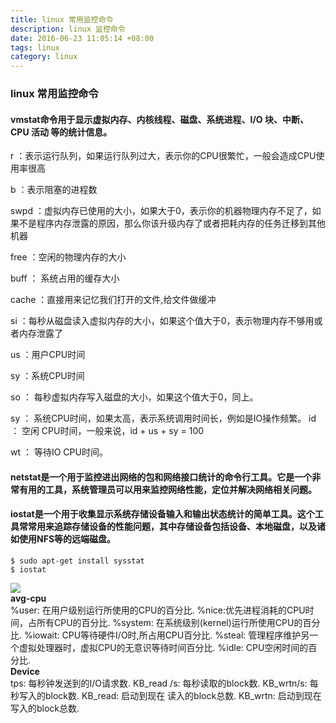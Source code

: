 ```yaml
---
title: linux 常用监控命令
description: linux 监控命令
date: 2016-06-23 11:05:14 +08:00
tags: linux
category: linux
---
```


### linux 常用监控命令

#### vmstat命令用于显示虚拟内存、内核线程、磁盘、系统进程、I/O 块、中断、CPU 活动 等的统计信息。
r  ：表示运行队列，如果运行队列过大，表示你的CPU很繁忙，一般会造成CPU使用率很高

b  ：表示阻塞的进程数

swpd ：虚拟内存已使用的大小，如果大于0，表示你的机器物理内存不足了，如果不是程序内存泄露的原因，那么你该升级内存了或者把耗内存的任务迁移到其他机器

free  ：空闲的物理内存的大小

buff  ： 系统占用的缓存大小

cache ：直接用来记忆我们打开的文件,给文件做缓冲

si  ：每秒从磁盘读入虚拟内存的大小，如果这个值大于0，表示物理内存不够用或者内存泄露了

us ：用户CPU时间

sy ：系统CPU时间

so ： 每秒虚拟内存写入磁盘的大小，如果这个值大于0，同上。

sy ： 系统CPU时间，如果太高，表示系统调用时间长，例如是IO操作频繁。
id  ： 空闲 CPU时间，一般来说，id + us + sy = 100

wt ： 等待IO CPU时间。

#### netstat是一个用于监控进出网络的包和网络接口统计的命令行工具。它是一个非常有用的工具，系统管理员可以用来监控网络性能，定位并解决网络相关问题。

#### iostat是一个用于收集显示系统存储设备输入和输出状态统计的简单工具。这个工具常常用来追踪存储设备的性能问题，其中存储设备包括设备、本地磁盘，以及诸如使用NFS等的远端磁盘。
```
$ sudo apt-get install sysstat
$ iostat
```
![](https://raw.githubusercontent.com/huobingli/huobingli.github.io/master/img/linux_iostat.png)   
<b>avg-cpu</b>   
%user: 在用户级别运行所使用的CPU的百分比.
%nice:优先进程消耗的CPU时间，占所有CPU的百分比.
%system: 在系统级别(kernel)运行所使用CPU的百分比.
%iowait: CPU等待硬件I/O时,所占用CPU百分比.
%steal: 管理程序维护另一个虚拟处理器时，虚拟CPU的无意识等待时间百分比.
%idle: CPU空闲时间的百分比.   
<b>Device</b>   
tps: 每秒钟发送到的I/O请求数.
KB_read /s: 每秒读取的block数.
KB_wrtn/s: 每秒写入的block数.
KB_read:  启动到现在 读入的block总数.
KB_wrtn:  启动到现在写入的block总数.
